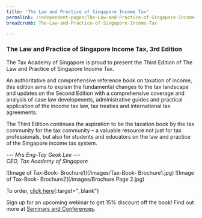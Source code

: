 ```yaml
---
title: 'The Law and Practice of Singapore Income Tax'
permalink: /independent-pages/The-Law-and-Practice-of-Singapore-Income-Tax/
breadcrumb: The-Law-and-Practice-of-Singapore-Income-Tax

---
```



### **The Law and Practice of Singapore Income Tax, 3rd Edition**

The Tax Academy of Singapore is proud to present the Third Edition of The Law and Practice of Singapore Income Tax. 

An authoritative and comprehensive reference book on taxation of income, this edition aims to explain the fundamental changes to the tax landscape and 
updates on the Second Edition with a comprehensive coverage and analysis of case law developments, administrative guides and practical application of the 
income tax law, tax treaties and international tax agreements.

The Third Edition continues the aspiration to be the taxation book by the tax community for the tax community –  a valuable resource not just for tax 
professionals, but also for students and educators on the law and practice of the Singapore income tax system.

*--- Mrs Eng-Tay Geok Lee ---* <br>
*CEO, Tax Academy of Singapore* <br>

![Image of Tax-Book- Brochure1](/images/Tax-Book- Brochure1.jpg)
![Image of Tax-Book- Brochure2](/images/Brochure Page 2.jpg)

To order, [click here](https://store.lexisnexis.com.sg/categories/legal-topics/taxation-and-revenue-419/the-law-practice-of-singapore-income-tax-3rd-edition-skuSkusgLPSIT3ECONFIG){:target="_blank"}

Sign up for an upcoming webinar to get 15% discount off the book! Find out more at [Seminars and Conferences](https://www.taxacademy.sg/seminars-and-conferences/upcoming/).
